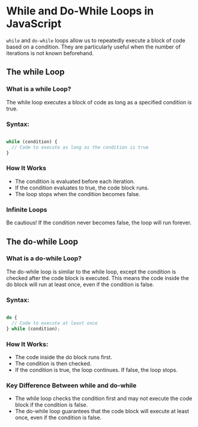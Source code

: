# While and Do-While Loops in JavaScript

`while` and `do-while` loops allow us to repeatedly execute a block of code based on a condition. They are particularly useful when the number of iterations is not known beforehand.

## The while Loop

### What is a while Loop?

The while loop executes a block of code as long as a specified condition is true.

### Syntax:

```javascript

while (condition) {
  // Code to execute as long as the condition is true
}

```

### How It Works

- The condition is evaluated before each iteration.
- If the condition evaluates to true, the code block runs.
- The loop stops when the condition becomes false.

### Infinite Loops

Be cautious! If the condition never becomes false, the loop will run forever.

## The do-while Loop

### What is a do-while Loop?

The do-while loop is similar to the while loop, except the condition is checked after the code block is executed. This means the code inside the do block will run at least once, even if the condition is false.

### Syntax:

```javascript

do {
  // Code to execute at least once
} while (condition);

```

### How It Works:

- The code inside the do block runs first.
- The condition is then checked.
- If the condition is true, the loop continues. If false, the loop stops.

### Key Difference Between while and do-while

- The while loop checks the condition first and may not execute the code block if the condition is false.
- The do-while loop guarantees that the code block will execute at least once, even if the condition is false.
